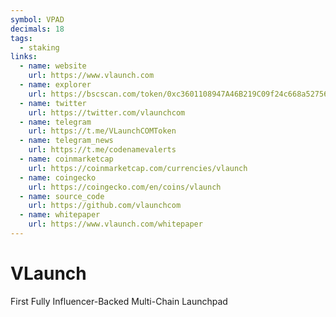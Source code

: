 ```yaml
---
symbol: VPAD
decimals: 18
tags:
  - staking
links:
  - name: website
    url: https://www.vlaunch.com
  - name: explorer
    url: https://bscscan.com/token/0xc3601108947A46B219C09f24c668a52756C8d977
  - name: twitter
    url: https://twitter.com/vlaunchcom
  - name: telegram
    url: https://t.me/VLaunchCOMToken
  - name: telegram_news
    url: https://t.me/codenamevalerts
  - name: coinmarketcap
    url: https://coinmarketcap.com/currencies/vlaunch
  - name: coingecko
    url: https://coingecko.com/en/coins/vlaunch
  - name: source_code
    url: https://github.com/vlaunchcom
  - name: whitepaper
    url: https://www.vlaunch.com/whitepaper
---
```


# VLaunch

First Fully Influencer-Backed Multi-Chain Launchpad
